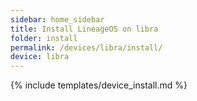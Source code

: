```yaml
---
sidebar: home_sidebar
title: Install LineageOS on libra
folder: install
permalink: /devices/libra/install/
device: libra
---
```

{% include templates/device_install.md %}
